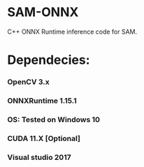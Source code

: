 # SAM-ONNX

C++ ONNX Runtime inference code for SAM.

# Dependecies:

### OpenCV 3.x
### ONNXRuntime 1.15.1
### OS: Tested on Windows 10
### CUDA 11.X [Optional]
### Visual studio 2017
